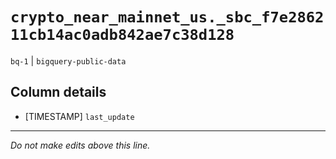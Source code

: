 # `crypto_near_mainnet_us._sbc_f7e286211cb14ac0adb842ae7c38d128`
`bq-1` | `bigquery-public-data`

## Column details
* [TIMESTAMP] `last_update`

-------------------------------------------------------------------------------
*Do not make edits above this line.*
